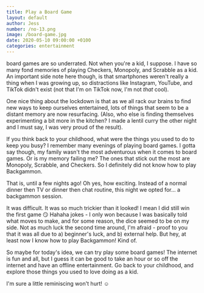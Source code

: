 ```yaml
---
title: Play a Board Game
layout: default
author: Jess
number: /no-13.png
image: /board-game.jpg
date: 2020-05-10 09:00:00 +0100
categories: entertainment
---
```


board games are so underrated. Not when you're a kid, I suppose. I have so many fond memories of playing Checkers, Monopoly, and Scrabble as a kid. An important side note here though, is that smartphones weren't really a thing when I was growing up, so distractions like Instagram, YouTube, and TikTok didn't exist (not that I'm on TikTok now, I'm not *that* cool).

One nice thing about the lockdown is that as we all rack our brains to find new ways to keep ourselves entertained, lots of things that seem to be a distant memory are now resurfacing. (Also, who else is finding themselves experimenting a bit more in the kitchen? I made a lentil curry the other night and I must say, I was very proud of the result).

If you think back to your childhood, what were the things you used to do to keep you busy? I remember many evenings of playing board games. I gotta say though, my family wasn't the most adventurous when it comes to board games. Or is my memory failing me? The ones that stick out the most are Monopoly, Scrabble, and Checkers. So I definitely did not know how to play Backgammon.

That is, until a few nights ago! Oh yes, how exciting. Instead of a normal dinner then TV or dinner then chat routine, this night we opted for... a backgammon session.

It was difficult. It was so much trickier than it looked! I mean I did still win the first game 😏 Hahaha jokes - I only won because I was basically told what moves to make, and for some reason, the dice seemed to be on my side. Not as much luck the second time around, I'm afraid - proof to you that it was all due to a) beginner's luck, and b) external help. But hey, at least now I know how to play Backgammon! Kind of.

So maybe for today's idea, we can try play some board games! The internet is fun and all, but I guess it can be good to take an hour or so off the internet and have an offline entertainment. Go back to your childhood, and explore those things you used to love doing as a kid.

I'm sure a little reminiscing won't hurt! ☺️
